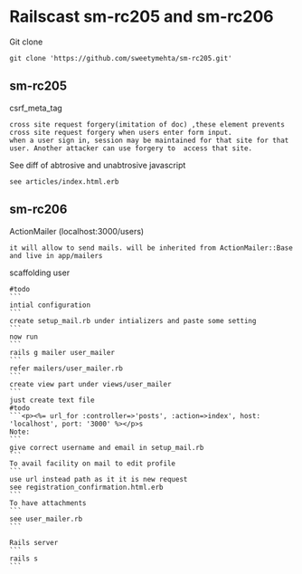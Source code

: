 Railscast sm-rc205 and sm-rc206
================================
Git clone
```
git clone 'https://github.com/sweetymehta/sm-rc205.git'
```
sm-rc205
--------------
csrf_meta_tag
```
cross site request forgery(imitation of doc) ,these element prevents cross site request forgery when users enter form input.
when a user sign in, session may be maintained for that site for that user. Another attacker can use forgery to  access that site.
```
See diff of abtrosive and unabtrosive javascript
```
see articles/index.html.erb
```

sm-rc206
-----------------
ActionMailer (localhost:3000/users)
```
it will allow to send mails. will be inherited from ActionMailer::Base and live in app/mailers
```
scaffolding user
````
#todo
```
intial configuration
```
create setup_mail.rb under intializers and paste some setting
```
now run
```
rails g mailer user_mailer
```
refer mailers/user_mailer.rb
```
create view part under views/user_mailer
```
just create text file
#todo
```<p><%= url_for :controller=>'posts', :action=>index', host: 'localhost', port: '3000' %></p>s
Note:
```
give correct username and email in setup_mail.rb
```
To avail facility on mail to edit profile
```
use url instead path as it it is new request
see registration_confirmation.html.erb
```
To have attachments
```
see user_mailer.rb
```

Rails server
```
rails s
```
